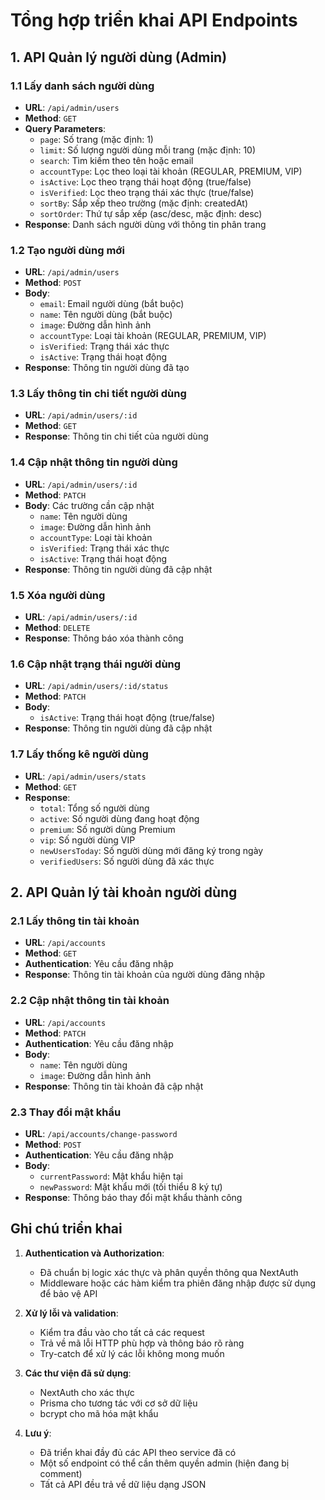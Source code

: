 # Tổng hợp triển khai API Endpoints

## 1. API Quản lý người dùng (Admin)

### 1.1 Lấy danh sách người dùng

- **URL**: `/api/admin/users`
- **Method**: `GET`
- **Query Parameters**:
  - `page`: Số trang (mặc định: 1)
  - `limit`: Số lượng người dùng mỗi trang (mặc định: 10)
  - `search`: Tìm kiếm theo tên hoặc email
  - `accountType`: Lọc theo loại tài khoản (REGULAR, PREMIUM, VIP)
  - `isActive`: Lọc theo trạng thái hoạt động (true/false)
  - `isVerified`: Lọc theo trạng thái xác thực (true/false)
  - `sortBy`: Sắp xếp theo trường (mặc định: createdAt)
  - `sortOrder`: Thứ tự sắp xếp (asc/desc, mặc định: desc)
- **Response**: Danh sách người dùng với thông tin phân trang

### 1.2 Tạo người dùng mới

- **URL**: `/api/admin/users`
- **Method**: `POST`
- **Body**:
  - `email`: Email người dùng (bắt buộc)
  - `name`: Tên người dùng (bắt buộc)
  - `image`: Đường dẫn hình ảnh
  - `accountType`: Loại tài khoản (REGULAR, PREMIUM, VIP)
  - `isVerified`: Trạng thái xác thực
  - `isActive`: Trạng thái hoạt động
- **Response**: Thông tin người dùng đã tạo

### 1.3 Lấy thông tin chi tiết người dùng

- **URL**: `/api/admin/users/:id`
- **Method**: `GET`
- **Response**: Thông tin chi tiết của người dùng

### 1.4 Cập nhật thông tin người dùng

- **URL**: `/api/admin/users/:id`
- **Method**: `PATCH`
- **Body**: Các trường cần cập nhật
  - `name`: Tên người dùng
  - `image`: Đường dẫn hình ảnh
  - `accountType`: Loại tài khoản
  - `isVerified`: Trạng thái xác thực
  - `isActive`: Trạng thái hoạt động
- **Response**: Thông tin người dùng đã cập nhật

### 1.5 Xóa người dùng

- **URL**: `/api/admin/users/:id`
- **Method**: `DELETE`
- **Response**: Thông báo xóa thành công

### 1.6 Cập nhật trạng thái người dùng

- **URL**: `/api/admin/users/:id/status`
- **Method**: `PATCH`
- **Body**:
  - `isActive`: Trạng thái hoạt động (true/false)
- **Response**: Thông tin người dùng đã cập nhật

### 1.7 Lấy thống kê người dùng

- **URL**: `/api/admin/users/stats`
- **Method**: `GET`
- **Response**:
  - `total`: Tổng số người dùng
  - `active`: Số người dùng đang hoạt động
  - `premium`: Số người dùng Premium
  - `vip`: Số người dùng VIP
  - `newUsersToday`: Số người dùng mới đăng ký trong ngày
  - `verifiedUsers`: Số người dùng đã xác thực

## 2. API Quản lý tài khoản người dùng

### 2.1 Lấy thông tin tài khoản

- **URL**: `/api/accounts`
- **Method**: `GET`
- **Authentication**: Yêu cầu đăng nhập
- **Response**: Thông tin tài khoản của người dùng đăng nhập

### 2.2 Cập nhật thông tin tài khoản

- **URL**: `/api/accounts`
- **Method**: `PATCH`
- **Authentication**: Yêu cầu đăng nhập
- **Body**:
  - `name`: Tên người dùng
  - `image`: Đường dẫn hình ảnh
- **Response**: Thông tin tài khoản đã cập nhật

### 2.3 Thay đổi mật khẩu

- **URL**: `/api/accounts/change-password`
- **Method**: `POST`
- **Authentication**: Yêu cầu đăng nhập
- **Body**:
  - `currentPassword`: Mật khẩu hiện tại
  - `newPassword`: Mật khẩu mới (tối thiểu 8 ký tự)
- **Response**: Thông báo thay đổi mật khẩu thành công

## Ghi chú triển khai

1. **Authentication và Authorization**:

   - Đã chuẩn bị logic xác thực và phân quyền thông qua NextAuth
   - Middleware hoặc các hàm kiểm tra phiên đăng nhập được sử dụng để bảo vệ API

2. **Xử lý lỗi và validation**:

   - Kiểm tra đầu vào cho tất cả các request
   - Trả về mã lỗi HTTP phù hợp và thông báo rõ ràng
   - Try-catch để xử lý các lỗi không mong muốn

3. **Các thư viện đã sử dụng**:

   - NextAuth cho xác thực
   - Prisma cho tương tác với cơ sở dữ liệu
   - bcrypt cho mã hóa mật khẩu

4. **Lưu ý**:
   - Đã triển khai đầy đủ các API theo service đã có
   - Một số endpoint có thể cần thêm quyền admin (hiện đang bị comment)
   - Tất cả API đều trả về dữ liệu dạng JSON
